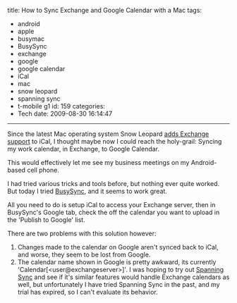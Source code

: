 title: How to Sync Exchange and Google Calendar with a Mac
tags:
  - android
  - apple
  - busymac
  - BusySync
  - exchange
  - google
  - google calendar
  - iCal
  - mac
  - snow leopard
  - spanning sync
  - t-mobile g1
id: 159
categories:
  - Tech
date: 2009-08-30 16:14:47
---

Since the latest Mac operating system Snow Leopard [adds Exchange support](http://www.apple.com/macosx/exchange/) to iCal, I thought maybe now I could reach the holy-grail: Syncing my work calendar, in Exchange, to Google Calendar.

This would effectively let me see my business meetings on my Android-based cell phone.

I had tried various tricks and tools before, but nothing ever quite worked. But today I tried [BusySync](http://www.busymac.com/busysync/index.html), and it seems to work great.

All you need to do is setup iCal to access your Exchange server, then in BusySync's Google tab, check the off the calendar you want to upload in the 'Publish to Google' list.

There are two problems with this solution however:

1.  Changes made to the calendar on Google aren't synced back to iCal, and worse, they seem to be lost from Google.
2.  The calendar name shown in Google is pretty awkward, its currently 'Calendar[&lt;user@exchangeserver&gt;]'.
I was hoping to try out [Spanning Sync](http://spanningsync.com/) and see if it's similar features would handle Exchange calendars as well, but unfortunately I have tried Spanning Sync in the past, and my trial has expired, so I can't evaluate its behavior.
